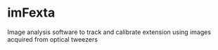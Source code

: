 # imFexta
Image analysis software to track and calibrate extension using images acquired from optical tweezers
